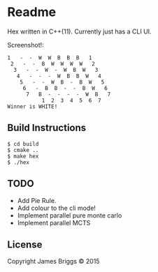 # Readme

Hex written in C++(11). Currently just has a CLI UI.

Screenshot!:

```
1   -  -  W  W  B  B  B   1
 2   -  -  B  W  W  W  W   2
  3   -  -  W  -  W  B  W   3
   4   -  -  -  W  B  B  W   4
    5   -  -  W  B  -  B  W   5
     6   -  B  B  -  -  B  W   6
      7   B  -  -  -  -  W  B   7
           1  2  3  4  5  6  7  
Winner is WHITE!
```

## Build Instructions

```
$ cd build
$ cmake ..
$ make hex
$ ./hex
```

## TODO
* Add Pie Rule.
* Add colour to the cli mode!
* Implement parallel pure monte carlo
* Implement parallel MCTS

## License
Copyright James Briggs &copy; 2015
